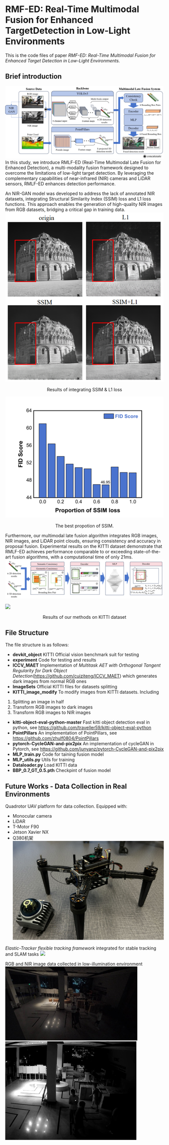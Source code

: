 # RMF-ED: Real-Time Multimodal Fusion for Enhanced TargetDetection in Low-Light Environments

This is the code files of paper *RMF-ED: Real-Time Multimodal Fusion for Enhanced Target
Detection in Low-Light Environments.*

## Brief introduction

![](./imgs/fig1.png)
In this study, we introduce RMLF-ED (Real-Time Multimodal Late Fusion for Enhanced Detection), a multi-modality fusion framework designed to overcome the limitations of low-light target detection. By leveraging the complementary capabilities of near-infrared (NIR) cameras and LiDAR sensors, RMLF-ED enhances detection performance.

An NIR-GAN model was developed to address the lack of annotated NIR datasets, integrating Structural Similarity Index (SSIM) loss and L1 loss functions. This approach enables the generation of high-quality NIR images from RGB datasets, bridging a critical gap in training data.
![](./imgs/fig6.png)
<center>Results of integrating SSIM & L1 loss</center>

![](./imgs/fig5.png)
<center>The best propotion of SSIM.</center>

Furthermore, our multimodal late fusion algorithm integrates RGB images, NIR images, and LiDAR point clouds, ensuring consistency and accuracy in proposal fusion. Experimental results on the KITTI dataset demonstrate that RMLF-ED achieves performance comparable to or exceeding state-of-the-art fusion algorithms, with a computational time of only 21ms.
![](./imgs/fig4.png)

![](./imgs/fig8.png)
<center>Results of our methods on KITTI dataset</center>

## File Structure

The file structure is as follows:

- **devkit_object**
KITTI Official vision benchmark suit for testing
- **experiment**
Code for testing and results
- **ICCV_MAET**
Implementation of *Multitask AET with Orthogonal Tangent Regularity for Dark Object Detection*(<https://github.com/cuiziteng/ICCV_MAET>) which generates dark images from normal RGB ones
- **ImageSets**
Official KITTI files for datasets splitting
- **KITTI_image_modify**
To modify images from KITTI datasets. Including
 1. Splitting an image in half
 1. Transform RGB images to dark images
 1. Transform RGB images to NIR images
- **kitti-object-eval-python-master**
Fast kitti object detection eval in python, see <https://github.com/traveller59/kitti-object-eval-python>
- **PointPillars**
An implementation of PointPillars, see <https://github.com/zhulf0804/PointPillars>
- **pytorch-CycleGAN-and-pix2pix**
An implementation of cycleGAN in Pytorch, see <https://github.com/junyanz/pytorch-CycleGAN-and-pix2pix>
- **MLP_train.py**
Code for taining fusion model
- **MLP_utils.py**
Utils for training
- **Dataloader.py**
Load KITTI data
- **BBP_0.7_GT_0.5.pth**
Checkpint of fusion model

## Future Works - Data Collection in Real Environments
Quadrotor UAV platform for data collection. Equipped with:
- Monocular camera
- LiDAR
- T-Motor F90
- Jetson Xavier NX
- Q380机架
![](./imgs/drone.png)

*Elastic-Tracker flexible tracking framework* integrated for stable tracking and SLAM tasks
![](./imgs/tracking.gif)

RGB and NIR image data collected in low-illumination environment
![](./imgs/dark.png)
![](./imgs/NIR.png)